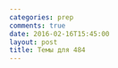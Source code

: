 ```yaml
---
categories: prep
comments: true
date: 2016-02-16T15:45:00
layout: post
title: Темы для 484
---
```


